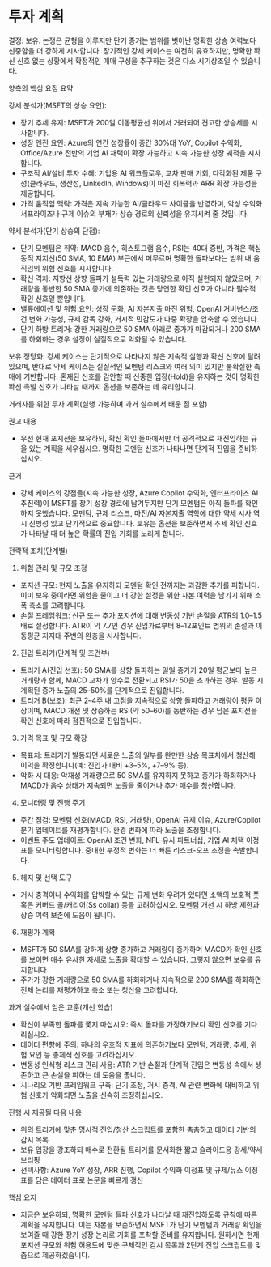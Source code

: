 # 투자 계획

결정: 보유. 논쟁은 균형을 이루지만 단기 증거는 범위를 벗어난 명확한 상승 여력보다 신중함을 더 강하게 시사합니다. 장기적인 강세 케이스는 여전히 유효하지만, 명확한 확신 신호 없는 상황에서 확정적인 매매 구성을 추구하는 것은 다소 시기상조일 수 있습니다.

양측의 핵심 요점 요약

강세 분석가(MSFT의 상승 요인):
- 장기 추세 유지: MSFT가 200일 이동평균선 위에서 거래되어 견고한 상승세를 시사합니다.
- 성장 엔진 요인: Azure의 연간 성장률이 중간 30%대 YoY, Copilot 수익화, Office/Azure 전반의 기업 AI 채택이 확장 가능하고 지속 가능한 성장 궤적을 시사합니다.
- 구조적 AI/설비 투자 수혜: 기업용 AI 워크플로우, 교차 판매 기회, 다각화된 제품 구성(클라우드, 생산성, LinkedIn, Windows)이 마진 회복력과 ARR 확장 가능성을 제공합니다.
- 가격 움직임 맥락: 가격은 지속 가능한 AI/클라우드 사이클을 반영하며, 악성 수익화 서프라이즈나 규제 이슈의 부재가 상승 경로의 신뢰성을 유지시켜 줄 것입니다.

약세 분석가(단기 상승의 단점):
- 단기 모멘텀은 취약: MACD 음수, 히스토그램 음수, RSI는 40대 중반, 가격은 핵심 동적 지지선(50 SMA, 10 EMA) 부근에서 머무르며 명확한 돌파보다는 범위 내 움직임의 위험 신호를 시사합니다.
- 확신 격차: 저항선 상향 돌파가 설득력 있는 거래량으로 아직 실현되지 않았으며, 거래량을 동반한 50 SMA 종가에 의존하는 것은 당연한 확인 신호가 아니라 필수적 확인 신호일 뿐입니다.
- 밸류에이션 및 위험 요인: 성장 둔화, AI 자본지출 마진 위험, OpenAI 거버넌스/조건 변화 가능성, 규제 감독 강화, 거시적 민감도가 다중 확장을 압축할 수 있습니다.
- 단기 하방 트리거: 강한 거래량으로 50 SMA 아래로 종가가 마감되거나 200 SMA를 하회하는 경우 설정이 실질적으로 악화될 수 있습니다.

보유 정당화: 강세 케이스는 단기적으로 나타나지 않은 지속적 실행과 확신 신호에 달려 있으며, 반대로 약세 케이스는 실질적인 모멘텀 리스크와 여러 의미 있지만 불확실한 촉매에 기반합니다. 혼재된 신호를 감안할 때 신중한 입장(Hold)을 유지하는 것이 명확한 확신 촉발 신호가 나타날 때까지 옵션을 보존하는 데 유리합니다.

거래자를 위한 투자 계획(실행 가능하며 과거 실수에서 배운 점 포함)

권고 내용
- 우선 현재 포지션을 보유하되, 확신 확인 돌파에서만 더 공격적으로 재진입하는 규율 있는 계획을 세우십시오. 명확한 모멘텀 신호가 나타나면 단계적 진입을 준비하십시오.

근거
- 강세 케이스의 강점들(지속 가능한 성장, Azure Copilot 수익화, 엔터프라이즈 AI 추진력)이 MSFT를 장기 성장 경로에 남겨두지만 단기 모멘텀은 아직 돌파를 확인하지 못했습니다. 모멘텀, 규제 리스크, 마진/AI 자본지출 역학에 대한 약세 시사 역시 신빙성 있고 단기적으로 중요합니다. 보유는 옵션을 보존하면서 추세 확인 신호가 나타날 때 더 높은 확률의 진입 기회를 노리게 합니다.

전략적 조치(단계별)
1) 위험 관리 및 규모 조정
- 포지션 규모: 현재 노출을 유지하되 모멘텀 확인 전까지는 과감한 추가를 피합니다. 이미 보유 중이라면 위험을 줄이고 더 강한 설정을 위한 자본 여력을 남기기 위해 소폭 축소를 고려합니다.
- 손절 프레임워크: 신규 또는 추가 포지션에 대해 변동성 기반 손절을 ATR의 1.0–1.5배로 설정합니다. ATR이 약 7.7인 경우 진입가로부터 8–12포인트 범위의 손절과 이동평균 지지대 주변의 완충을 시사합니다.
2) 진입 트리거(단계적 및 조건부)
- 트리거 A(진입 선호): 50 SMA를 상향 돌파하는 일일 종가가 20일 평균보다 높은 거래량과 함께, MACD 교차가 양수로 전환되고 RSI가 50을 초과하는 경우. 발동 시 계획된 증가 노출의 25–50%를 단계적으로 진입합니다.
- 트리거 B(보조): 최근 2–4주 내 고점을 지속적으로 상향 돌파하고 거래량이 평균 이상이며, MACD 개선 및 상승하는 RSI(약 50–60)를 동반하는 경우 남은 포지션을 확인 신호에 따라 점진적으로 진입합니다.
3) 가격 목표 및 규모 확장
- 목표치: 트리거가 발동되면 새로운 노출의 일부를 완만한 상승 목표치에서 청산해 이익을 확정합니다(예: 진입가 대비 +3–5%, +7–9% 등).
- 악화 시 대응: 악재성 거래량으로 50 SMA를 유지하지 못하고 종가가 하회하거나 MACD가 음수 상태가 지속되면 노출을 줄이거나 추가 매수를 청산합니다.
4) 모니터링 및 진행 주기
- 주간 점검: 모멘텀 신호(MACD, RSI, 거래량), OpenAI 규제 이슈, Azure/Copilot 분기 업데이트를 재평가합니다. 환경 변화에 따라 노출을 조정합니다.
- 이벤트 주도 업데이트: OpenAI 조건 변화, NFL-유사 파트너십, 기업 AI 채택 이정표를 모니터링합니다. 중대한 부정적 변화는 더 빠른 리스크-오프 조정을 촉발합니다.
5) 헤지 및 선택 도구
- 거시 충격이나 수익화를 압박할 수 있는 규제 변화 우려가 있다면 소액의 보호적 풋 혹은 커버드 콜/캐리어(Ss collar) 등을 고려하십시오. 모멘텀 개선 시 하방 제한과 상승 여력 보존에 도움이 됩니다.
6) 재평가 계획
- MSFT가 50 SMA를 강하게 상향 종가하고 거래량이 증가하며 MACD가 확인 신호를 보이면 매수 유사한 자세로 노출을 확대할 수 있습니다. 그렇지 않으면 보유를 유지합니다.
- 주가가 강한 거래량으로 50 SMA를 하회하거나 지속적으로 200 SMA를 하회하면 전체 논리를 재평가하고 축소 또는 청산을 고려합니다.

과거 실수에서 얻은 교훈(개선 학습)
- 확신이 부족한 돌파를 쫓지 마십시오: 즉시 돌파를 가정하기보다 확인 신호를 기다리십시오.
- 데이터 편향에 주의: 하나의 우호적 지표에 의존하기보다 모멘텀, 거래량, 추세, 위험 요인 등 총체적 신호를 고려하십시오.
- 변동성 인식형 리스크 관리 사용: ATR 기반 손절과 단계적 진입은 변동성 속에서 생존하고 큰 손실을 피하는 데 도움을 줍니다.
- 시나리오 기반 프레임워크 구축: 단기 조정, 거시 충격, AI 관련 변화에 대비하고 위험 신호가 악화되면 노출을 신속히 조정하십시오.

진행 시 제공될 다음 내용
- 위의 트리거에 맞춘 명시적 진입/청산 스크립트를 포함한 촘촘하고 데이터 기반의 감시 목록
- 보유 입장을 강조하되 매수로 전환될 트리거를 문서화한 짧고 슬라이드용 강세/약세 브리핑
- 선택사항: Azure YoY 성장, ARR 진행, Copilot 수익화 이정표 및 규제/뉴스 이정표를 담은 데이터 표로 논문을 빠르게 갱신

핵심 요지
- 지금은 보유하되, 명확한 모멘텀 돌파 신호가 나타날 때 재진입하도록 규칙에 따른 계획을 유지합니다. 이는 자본을 보존하면서 MSFT가 단기 모멘텀과 거래량 확인을 보여줄 때 강한 장기 성장 논리로 기회를 포착할 준비를 유지합니다. 원하시면 현재 포지션 규모와 위험 허용도에 맞춘 구체적인 감시 목록과 2단계 진입 스크립트를 맞춤으로 제공하겠습니다.
